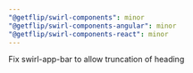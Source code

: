 ```yaml
---
"@getflip/swirl-components": minor
"@getflip/swirl-components-angular": minor
"@getflip/swirl-components-react": minor
---
```


Fix swirl-app-bar to allow truncation of heading
